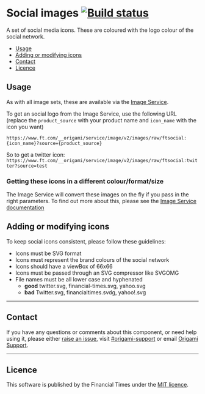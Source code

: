 # Social images [![Build status](https://img.shields.io/circleci/project/Financial-Times/social-images.svg)](https://circleci.com/gh/Financial-Times/social-images)

A set of social media icons. These are coloured with the logo colour of the social network.

- [Usage](#usage)
- [Adding or modifying icons](#adding-or-modifying-icons)
- [Contact](#contact)
- [Licence](#licence)

## Usage

As with all image sets, these are available via the [Image Service](https://www.ft.com/__origami/service/image/v2).

To get an social logo from the Image Service, use the following URL (replace the `product_source` with your product name and `icon_name` with the icon you want)

`https://www.ft.com/__origami/service/image/v2/images/raw/ftsocial:{icon_name}?source={product_source}`

So to get a twitter icon:
`https://www.ft.com/__origami/service/image/v2/images/raw/ftsocial:twitter?source=test`


### Getting these icons in a different colour/format/size

The Image Service will convert these images on the fly if you pass in the right parameters. To find out more about this, please see the [Image Service documentation](https://www.ft.com/__origami/service/image/v2/docs/api)

## Adding or modifying icons

To keep social icons consistent, please follow these guidelines:

- Icons must be SVG format
- Icons must represent the brand colours of the social network
- Icons should have a viewBox of 66x66
- Icons must be passed through an SVG compressor like SVGOMG
- File names must be all lower case and hyphenated
  - **good** twitter.svg, financial-times.svg, yahoo.svg
  - **bad** Twitter.svg, financialtimes.svdg, yahoo!.svg

----

## Contact

If you have any questions or comments about this component, or need help using it, please either [raise an issue](https://github.com/Financial-Times/o-social-images/issues), visit [#origami-support](https://financialtimes.slack.com/messages/origami-support/) or email [Origami Support](mailto:origami-support@ft.com).

----

## Licence

This software is published by the Financial Times under the [MIT licence](http://opensource.org/licenses/MIT).
